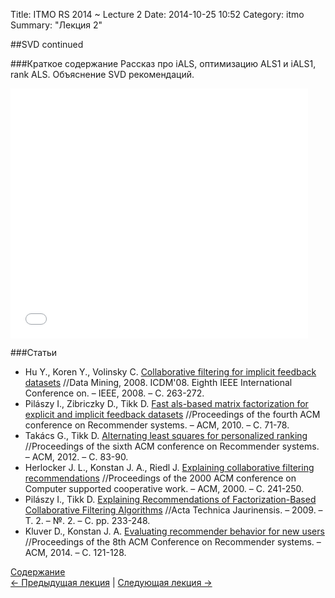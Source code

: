 Title: ITMO RS 2014 ~ Lecture 2
Date: 2014-10-25 10:52
Category: itmo
Summary: "Лекция 2"


##SVD continued

###Краткое содержание
Рассказ про iALS, оптимизацию ALS1 и iALS1, rank ALS. Объяснение SVD рекомендаций.

<iframe src="//www.slideshare.net/slideshow/embed_code/40706158" width="476" height="400" frameborder="0" marginwidth="0" marginheight="0" scrolling="no"></iframe>

###Статьи
 * Hu Y., Koren Y., Volinsky C. [Collaborative filtering for implicit feedback datasets](http://yadi.sk/d/b4BEAs5t6NUOp) //Data Mining, 2008. ICDM'08. Eighth IEEE International Conference on. – IEEE, 2008. – С. 263-272.
 * Pilászy I., Zibriczky D., Tikk D. [Fast als-based matrix factorization for explicit and implicit feedback datasets](http://yadi.sk/d/ye_l0Z0u6vUvO) //Proceedings of the fourth ACM conference on Recommender systems. – ACM, 2010. – С. 71-78.
 * Takács G., Tikk D. [Alternating least squares for personalized ranking](http://yadi.sk/d/lg6F-o6j6y9qq) //Proceedings of the sixth ACM conference on Recommender systems. – ACM, 2012. – С. 83-90.
 * Herlocker J. L., Konstan J. A., Riedl J. [Explaining collaborative filtering recommendations](https://yadi.sk/i/ebMoIaU0cGHHy) //Proceedings of the 2000 ACM conference on Computer supported cooperative work. – ACM, 2000. – С. 241-250.
 * Pilászy I., Tikk D. [Explaining Recommendations of Factorization-Based Collaborative Filtering Algorithms](http://yadi.sk/d/I4p_DeWg8paLQ) //Acta Technica Jaurinensis. – 2009. – Т. 2. – №. 2. – С. pp. 233-248.
 * Kluver D., Konstan J. A. [Evaluating recommender behavior for new users](https://yadi.sk/i/uyVbyOsTcKBiZ) //Proceedings of the 8th ACM Conference on Recommender systems. – ACM, 2014. – С. 121-128.


[Содержание](/pages/itmo-rs-2014.html)  
[ <- Предыдущая лекция]({filename}/itmo-recsys-2014/lecture1.md) | [Следующая лекция -> ]({filename}/itmo-recsys-2014/lecture3.md)
 